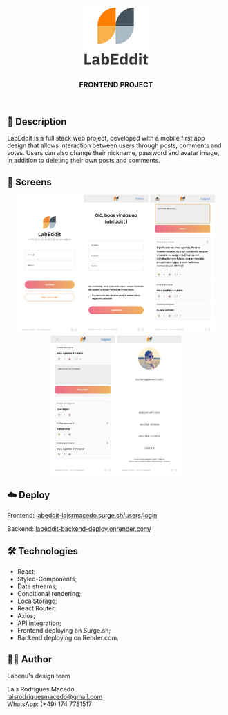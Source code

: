 <p align="center">
  <img src="https://github.com/laisrmacedo/labeddit-frontend/blob/main/labeddit/src/assets/logoLogin.png?raw=true" />
</p>
<h3 align="center">FRONTEND PROJECT</h3>
<br>

## 📝 Description

LabEddit is a full stack web project, developed with a mobile first app design that allows interaction between users through posts, comments and votes. Users can also change their nickname, password and avatar image, in addition to deleting their own posts and comments.

## 📱 Screens

<p align="center">
  <img width="150px" src="./labeddit/src/assets/screenLogin.png" />
  <img width="150px" src="./labeddit/src/assets/screenSignup.png" />
  <img width="150px" src="./labeddit/src/assets/screenPosts.png" />
  <img width="150px" src="./labeddit/src/assets/screenComments.png" />
  <img width="150px" src="./labeddit/src/assets/screenUser.png" />
</p>

## ☁️ Deploy

Frontend: [labeddit-laisrmacedo.surge.sh/users/login](https://labeddit-laisrmacedo.surge.sh/users/login)

Backend: [labeddit-backend-deploy.onrender.com/](https://labeddit-backend-deploy.onrender.com/)

## 🛠 Technologies

- React; 
- Styled-Components; 
- Data streams;
- Conditional rendering;
- LocalStorage;
- React Router; 
- Axios;
- API integration;
- Frontend deploying on Surge.sh;
- Backend deploying on Render.com.

## 👩‍💻 Author

Labenu's design team <br>

Laís Rodrigues Macedo <br>
laisrodriguesmacedo@gmail.com <br>
WhatsApp: (+49) 174 7781517

